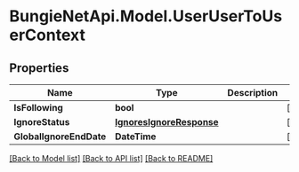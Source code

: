 
# BungieNetApi.Model.UserUserToUserContext

## Properties

Name | Type | Description | Notes
------------ | ------------- | ------------- | -------------
**IsFollowing** | **bool** |  | [optional] 
**IgnoreStatus** | [**IgnoresIgnoreResponse**](IgnoresIgnoreResponse.md) |  | [optional] 
**GlobalIgnoreEndDate** | **DateTime** |  | [optional] 

[[Back to Model list]](../README.md#documentation-for-models)
[[Back to API list]](../README.md#documentation-for-api-endpoints)
[[Back to README]](../README.md)

